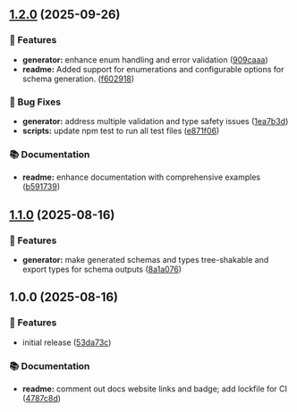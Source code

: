 ## [1.2.0](https://github.com/omar-dulaimi/prisma-valibot-generator/compare/v1.1.0...v1.2.0) (2025-09-26)

### 🚀 Features

* **generator:** enhance enum handling and error validation ([909caaa](https://github.com/omar-dulaimi/prisma-valibot-generator/commit/909caaab7e838732b00bab12a6bf012de9c68f26))
* **readme:** Added support for enumerations and configurable options for schema generation. ([f602918](https://github.com/omar-dulaimi/prisma-valibot-generator/commit/f6029188d4a0d617bf796585e0df4a2f400254e5))

### 🐛 Bug Fixes

* **generator:** address multiple validation and type safety issues ([1ea7b3d](https://github.com/omar-dulaimi/prisma-valibot-generator/commit/1ea7b3debcca8583b9fbf35504c5f61481da87a6))
* **scripts:** update npm test to run all test files ([e871f06](https://github.com/omar-dulaimi/prisma-valibot-generator/commit/e871f0603d50f59ced8542718fd91c7a67f5b039))

### 📚 Documentation

* **readme:** enhance documentation with comprehensive examples ([b591739](https://github.com/omar-dulaimi/prisma-valibot-generator/commit/b591739f1fa75363ba071dd240cc57268f915f87))

## [1.1.0](https://github.com/omar-dulaimi/prisma-valibot-generator/compare/v1.0.0...v1.1.0) (2025-08-16)

### 🚀 Features

* **generator:** make generated schemas and types tree-shakable and export types for schema outputs ([8a1a076](https://github.com/omar-dulaimi/prisma-valibot-generator/commit/8a1a0761aef502732d69694ee8450abe2dd7e3a7))

## 1.0.0 (2025-08-16)

### 🚀 Features

* initial release ([53da73c](https://github.com/omar-dulaimi/prisma-valibot-generator/commit/53da73c8fb53c042528b33fb7b3a61714fd82e8a))

### 📚 Documentation

* **readme:** comment out docs website links and badge; add lockfile for CI ([4787c8d](https://github.com/omar-dulaimi/prisma-valibot-generator/commit/4787c8dc679c788789d989ad36eabb6e8ec02e94))

